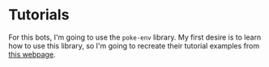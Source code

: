 # Tutorials

For this bots, I'm going to use the `poke-env` library. My first desire is to learn how to use this library, so I'm going to recreate their tutorial examples from [this webpage](https://poke-env.readthedocs.io/en/stable/examples.html#examples).
